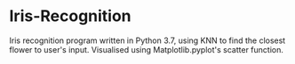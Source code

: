 # Iris-Recognition
Iris recognition program written in Python 3.7, using KNN to find the closest flower to user's input. Visualised using Matplotlib.pyplot's scatter function.
